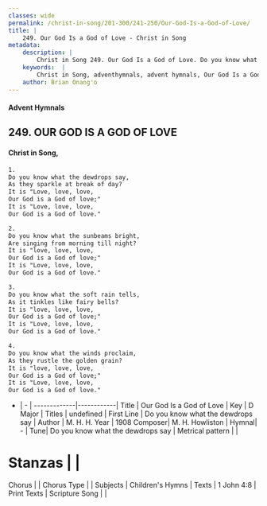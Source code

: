 ```yaml
---
classes: wide
permalink: /christ-in-song/201-300/241-250/Our-God-Is-a-God-of-Love/
title: |
    249. Our God Is a God of Love - Christ in Song
metadata:
    description: |
        Christ in Song 249. Our God Is a God of Love. Do you know what the dewdrops say, As they sparkle at break of day? It is "Love, love, love, Our God is a God of love;" It is "Love, love, love, Our God is a God of love."
    keywords:  |
        Christ in Song, adventhymnals, advent hymnals, Our God Is a God of Love, Do you know what the dewdrops say. 
    author: Brian Onang'o
---
```


#### Advent Hymnals
## 249. OUR GOD IS A GOD OF LOVE
####  Christ in Song,

```txt
1.
Do you know what the dewdrops say,
As they sparkle at break of day?
It is "Love, love, love,
Our God is a God of love;"
It is "Love, love, love,
Our God is a God of love."

2.
Do you know what the sunbeams bright,
Are singing from morning till night?
It is "love, love, love,
Our God is a God of love;"
It is "Love, love, love,
Our God is a God of love."

3.
Do you know what the soft rain tells,
As it tinkles like fairy bells?
It is "love, love, love,
Our God is a God of love;"
It is "Love, love, love,
Our God is a God of love."

4.
Do you know what the winds proclaim,
As they rustle the golden grain?
It is "love, love, love,
Our God is a God of love;"
It is "Love, love, love,
Our God is a God of love."

```

- |   -  |
-------------|------------|
Title | Our God Is a God of Love |
Key | D Major |
Titles | undefined |
First Line | Do you know what the dewdrops say |
Author | M. H. H. 
Year | 1908
Composer| M. H. Howliston |
Hymnal|  - |
Tune| Do you know what the dewdrops say |
Metrical pattern | |
# Stanzas |  |
Chorus |  |
Chorus Type |  |
Subjects | Children's Hymns |
Texts | 1 John 4:8 |
Print Texts | 
Scripture Song |  |
    
